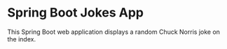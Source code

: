# Spring Boot Jokes App
This Spring Boot web application displays a random Chuck Norris joke on the index.